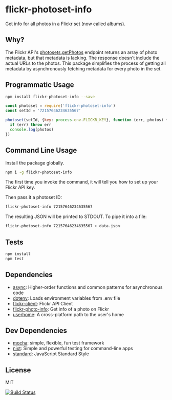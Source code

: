 # flickr-photoset-info

Get info for all photos in a Flickr set (now called albums).

## Why?

The Flickr API's [photosets.getPhotos](https://www.flickr.com/services/api/flickr.photosets.getPhotos.html)
endpoint returns an array of photo metadata, but that metadata is lacking. The response doesn't include the actual
URLs to the photos. This package simplifies the process of getting all metadata by asynchronously fetching
metadata for every photo in the set.

## Programmatic Usage

```sh
npm install flickr-photoset-info --save
```

```js
const photoset = require('flickr-photoset-info')
const setId = '72157646234635567'

photoset(setId, {key: process.env.FLICKR_KEY}, function (err, photos) {
  if (err) throw err
  console.log(photos)
})
```

## Command Line Usage

Install the package globally.

```sh
npm i -g flickr-photoset-info
```
The first time you invoke the command, it will
tell you how to set up your Flickr API key.

Then pass it a photoset ID:

```sh
flickr-photoset-info 72157646234635567
```

The resulting JSON will be printed to STDOUT. To pipe it into a file:

```sh
flickr-photoset-info 72157646234635567 > data.json
```

## Tests

```sh
npm install
npm test
```

## Dependencies

- [async](https://github.com/caolan/async): Higher-order functions and common patterns for asynchronous code
- [dotenv](https://github.com/motdotla/dotenv): Loads environment variables from .env file
- [flickr-client](https://github.com/npm-flickr/flickr-client): Flickr API Client
- [flickr-photo-info](https://github.com/npm-flickr/flickr-photo-info): Get info of a photo on Flickr
- [userhome](https://github.com/shama/userhome): A cross-platform path to the user&#39;s home

## Dev Dependencies

- [mocha](https://github.com/mochajs/mocha): simple, flexible, fun test framework
- [nixt](https://github.com/vesln/nixt): Simple and powerful testing for command-line apps
- [standard](https://github.com/feross/standard): JavaScript Standard Style

## License

MIT

[![Build Status](https://travis-ci.org/npm-flickr/flickr-photoset-info.svg?branch=master)](https://travis-ci.org/npm-flickr/flickr-photoset-info)

